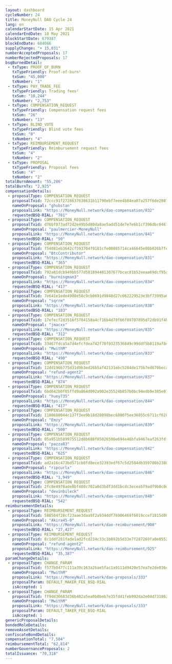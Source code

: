```yaml
---
layout: dashboard
cycleNumber: 24
title: MoneyNull DAO Cycle 24
lang: en
calendarStartDate: 15 Apr 2021
calendarEndDate: 18 May 2021
blockStartDate: 679387
blockEndDate: 684066
supplyChange: "+ 15,031"
numberAcceptedProposals: 17
numberRejectedProposals: 17
bsqBurnedDetail:
 - txType: PROOF_OF_BURN
   txTypeFriendly: Proof-of-burn¹
   txSum: "45,000"
   txNumber: "1"
 - txType: PAY_TRADE_FEE
   txTypeFriendly: Trading fees²
   txSum: "10,244"
   txNumber: "2,753"
 - txType: COMPENSATION_REQUEST
   txTypeFriendly: Compensation request fees
   txSum: "26"
   txNumber: "13"
 - txType: BLIND_VOTE
   txTypeFriendly: Blind vote fees
   txSum: "8"
   txNumber: "4"
 - txType: REIMBURSEMENT_REQUEST
   txTypeFriendly: Reimbursement request fees
   txSum: "4"
   txNumber: "2"
 - txType: PROPOSAL
   txTypeFriendly: Proposal fees
   txSum: "4"
   txNumber: "2"
totalBurnAmount: "55,286"
totalBurnTx: "2,925"
compensationDetails: 
 - proposalType: COMPENSATION_REQUEST
   proposalTxid: 72ccc91f2728637638631b11790ebf7eee4b84ea07a257f6de2807fa8a81aaed
   nameOnProposal: "ghubstan"
   proposalLink: "https://MoneyNull.network/dao-compensation/832"
   requestedBSQ-RIAL: "781"
 - proposalType: COMPENSATION_REQUEST
   proposalTxid: d76bf073ad72d2e49b5d80da8ae5add51de7e7e6b1cf396dbc046771d161baac
   nameOnProposal: "paulmercier-MoneyNull"
   proposalLink: "https://MoneyNull.network/dao-compensation/841"
   requestedBSQ-RIAL: "50"
 - proposalType: COMPENSATION_REQUEST
   proposalTxid: f54081eb3642cf593704f9181cfe00865714ca46645e80b026b7fef8c55e0792
   nameOnProposal: "BtcContributor"
   proposalLink: "https://MoneyNull.network/dao-compensation/831"
   requestedBSQ-RIAL: "365"
 - proposalType: COMPENSATION_REQUEST
   proposalTxid: 792a81dcb949bb577d581894481307677bcac81b52eeaa69dcf95a38a92461e7
   nameOnProposal: "burningman3"
   proposalLink: "https://MoneyNull.network/dao-compensation/834"
   requestedBSQ-RIAL: "417"
 - proposalType: COMPENSATION_REQUEST
   proposalTxid: 7e641e1ede4908e58c9cb0691d9848d27c062229523e3bf73995a658d10053d1
   nameOnProposal: "sqrrm"
   proposalLink: "https://MoneyNull.network/dao-compensation/838"
   requestedBSQ-RIAL: "183"
 - proposalType: COMPENSATION_REQUEST
   proposalTxid: 17efecf2d3516f5784158a4cf16b4d70f66f89707895d72db91f4b2f91f88841
   nameOnProposal: "jmacxx"
   proposalLink: "https://MoneyNull.network/dao-compensation/835"
   requestedBSQ-RIAL: "312"
 - proposalType: COMPENSATION_REQUEST
   proposalTxid: 33467fdca5a7d4efcfdea742f70f9323536849c99ddf5b8119af8d0eb357d0d2
   nameOnProposal: "MwithM"
   proposalLink: "https://MoneyNull.network/dao-compensation/833"
   requestedBSQ-RIAL: "490"
 - proposalType: COMPENSATION_REQUEST
   proposalTxid: 12dd196b775d31d9b3ed26b5af42131ebc5284de175b7ed670becaa7bccb775c
   nameOnProposal: "refund-agent2"
   proposalLink: "https://MoneyNull.network/dao-compensation/837"
   requestedBSQ-RIAL: "874"
 - proposalType: COMPENSATION_REQUEST
   proposalTxid: 6bd642b0f05ffd9a864d092a902e35524b857b0bc94edb9e385e073a40109d81
   nameOnProposal: "huey735"
   proposalLink: "https://MoneyNull.network/dao-compensation/844"
   requestedBSQ-RIAL: "417"
 - proposalType: COMPENSATION_REQUEST
   proposalTxid: 1180680044c137f3ee9b18d28098bec680075ee36055c6711cf62832f8842de1
   nameOnProposal: "Emzy"
   proposalLink: "https://MoneyNull.network/dao-compensation/839"
   requestedBSQ-RIAL: "500"
 - proposalType: COMPENSATION_REQUEST
   proposalTxid: 05a951b589975512d8b688f05026598e694e46bfa9467eaf263fdf4605529ca1
   nameOnProposal: "pazza83"
   proposalLink: "https://MoneyNull.network/dao-compensation/842"
   requestedBSQ-RIAL: "625"
 - proposalType: COMPENSATION_REQUEST
   proposalTxid: ad2a16c473bd571cb8fd8ece32393edf67c5d2584db359786b23883f621d110f
   nameOnProposal: "ripcurlx"
   proposalLink: "https://MoneyNull.network/dao-compensation/846"
   requestedBSQ-RIAL: "1,949"
 - proposalType: COMPENSATION_REQUEST
   proposalTxid: 2fc8e4978ade8bf408c702a0d3bdf3dd1bcdc3ecea5f9adf9b8c0d177e9786da
   nameOnProposal: "devinbileck"
   proposalLink: "https://MoneyNull.network/dao-compensation/840"
   requestedBSQ-RIAL: "542"
reimbursementDetails: 
 - proposalType: REIMBURSEMENT_REQUEST
   proposalTxid: 588504f28cf23aae3daa9f2a934ddf76906469f6019ccef1815d006023986b8c
   nameOnProposal: "Akira45-0"
   proposalLink: "https://MoneyNull.network/dao-reimbursement/908"
   requestedBSQ-RIAL: "27,427"
 - proposalType: REIMBURSEMENT_REQUEST
   proposalTxid: 8c1ddf281fade1ad2fcd234c33c1b892b5d33e7f287269fa0e0552c40cce76de
   nameOnProposal: "refund-agent2"
   proposalLink: "https://MoneyNull.network/dao-reimbursement/925"
   requestedBSQ-RIAL: "35,387"
paramChangeDetails: 
 - proposalType: CHANGE_PARAM
   proposalTxid: f577b0477c111a39c163a2bae5fac1a9111d9420e57ea7e2de036ee6b94f047e
   nameOnProposal: "MwithM"
   proposalLink: "https://MoneyNull.network/dao-proposals/333"
   proposalParam: DEFAULT_MAKER_FEE_BSQ-RIAL
   isAccepted: 1
 - proposalType: CHANGE_PARAM
   proposalTxid: ff9dd36683d36b482a5ea0b0beb7e35fdd1feb992da2e04d731862f0ac9893ab
   nameOnProposal: "MwithM"
   proposalLink: "https://MoneyNull.network/dao-proposals/333"
   proposalParam: DEFAULT_TAKER_FEE_BSQ-RIAL
   isAccepted: 1
genericProposalDetails: 
bondedRoleDetails: 
removeAssetDetails: 
confiscateBondDetails: 
compensationTotal: "7,504"
reimbursementTotal: "62,814"
numberGovernanceProposals: 2
totalIssuance: "70,318"
---
```

